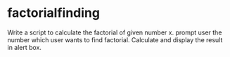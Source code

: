 # factorialfinding
Write a script to calculate the factorial of given number x. prompt user the number which user
wants to find factorial. Calculate and display the result in alert box.
